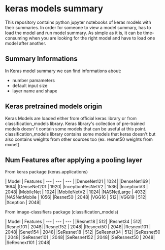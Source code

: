 
# keras models summary

This repository contains python jupyter notebooks of keras models with their summaries.
In order for someone to view a model summary, has to load the model and run model summary. As simple as it is, it can be time-consuming when you are looking for the right model and have to load one model after another.

## Summary Informations

In Keras model summary we can find informations about:
* number pamameters 
* default input size
* layer name and shape 

## Keras pretrained models origin

Keras Models are loaded either from official keras library or from classification_models library.
Keras library's collection of pre-trained models doesn' t contain some models that can be useful at this point. classification_models library contains some models that keras doesn't but also contains weights from other sources too (ex. resnet50 weights from mxnet).

## Num Features after applying a pooling layer
From keras package (keras.applications)

| Model | Features |
--- | --- | --- |
|DenseNet121 | 1024|
|DenseNet169 | 1664|
|DenseNet201 | 1920|
|InceptionResNetV2 | 1536|
|InceptionV3 | 2048|
|MobileNet | 1024|
|MobileNetV2 | 1024|
|NASNetLarge | 4032|
|NASNetMobile | 1056|
|Resnet50 | 2048|
|VGG16 | 512|
|VGG19 | 512|
|Xception | 2048|


From image-classifiers package (classification_models)

| Model | Features |
--- | --- | --- |
|Resnet18 | 512|
|Resnet34 | 512|
|Resnet101 | 2048|
|Resnet152 | 2048|
|Resnext50 | 2048|
|Resnext101 | 2048|
|Senet154 | 2048|
|SeResnet18 | 512|
|SeResnet34 | 512|
|SeResnet50 | 2048|
|SeResnet101 | 2048|
|SeResnet152 | 2048|
|SeResnext50 | 2048|
|SeResnext101 | 2048|


